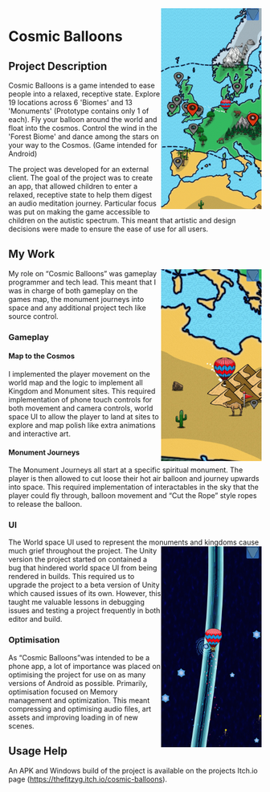 <img src="Screenshots/SRwDbg.jpg" width=200 align=right>

# Cosmic Balloons
## Project Description
Cosmic Balloons is a game intended to ease people into a relaxed, receptive state. Explore 19 locations across 6 'Biomes' and 13 'Monuments' (Prototype contains only 1 of each). Fly your balloon around the world and float into the cosmos. Control the wind in the 'Forest Biome' and dance among the stars on your way to the Cosmos.  (Game intended for Android)

The project was developed for an external client. The goal of the project was to create an app, that allowed children to enter a relaxed, receptive state to help them digest an audio meditation journey. Particular focus was put on making the game accessible to children on the autistic spectrum. This meant that artistic and design decisions were made to ensure the ease of use for all users.

## My Work

<img src="Screenshots/YkSDz5.jpg" width=200 align=right>

My role on “Cosmic Balloons” was gameplay programmer and tech lead. This meant that I was in charge of both gameplay on the games map, the monument journeys into space and any additional project tech like source control.

### Gameplay
#### Map to the Cosmos
I implemented the player movement on the world map and the logic to implement all Kingdom and Monument sites. This required implementation of phone touch controls for both movement and camera controls, world space UI to allow the player to land at sites to explore and map polish like extra animations and interactive art.


#### Monument Journeys
The Monument Journeys all start at a specific spiritual monument. The player is then allowed to cut loose their hot air balloon and journey upwards into space. This required implementation of interactables in the sky that the player could fly through, balloon movement and “Cut the Rope” style ropes to release the balloon.


### UI
The World space UI used to represent the monuments and kingdoms cause much grief throughout the project.
<img src="Screenshots/7AbEys.jpg" width=200 align=right>
The Unity version the project started on contained a bug that hindered world space UI from being rendered in builds. This required us to upgrade the project to a beta version of Unity which caused issues of its own. However, this taught me valuable lessons in debugging issues and testing a project frequently in both editor and build.

### Optimisation
As “Cosmic Balloons”was intended to be a phone app, a lot of importance was placed on optimising the project for use on as many versions of Android as possible. Primarily, optimisation focused on Memory management and optimization. This meant compressing and optimising audio files, art assets and improving loading in of new scenes.

## Usage Help
An APK and Windows build of the project is available on the projects Itch.io page (https://thefitzyg.itch.io/cosmic-balloons).
